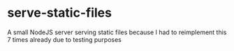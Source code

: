 # serve-static-files
A small NodeJS server serving static files because I had to reimplement this 7 times already due to testing purposes
